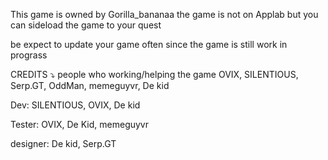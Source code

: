 This game is owned by Gorilla_bananaa
the game is not on Applab but you can sideload the game to your quest

be expect to update your game often since the game is still work in prograss


CREDITS ⤵
people who working/helping the game OVIX, SILENTIOUS, Serp.GT, OddMan, memeguyvr, De kid

Dev: SILENTIOUS, OVIX, De kid

Tester: OVIX, De Kid, memeguyvr

designer: De kid, Serp.GT
